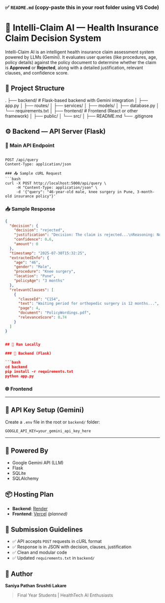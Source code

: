 
### ✅ `README.md` (copy-paste this in your root folder using VS Code)

# 🧠 Intelli-Claim AI — Health Insurance Claim Decision System

Intelli-Claim AI is an intelligent health insurance claim assessment system powered by LLMs (Gemini). It evaluates user queries (like procedures, age, policy details) against the policy document to determine whether the claim is **Approved** or **Rejected**, along with a detailed justification, relevant clauses, and confidence score.


## 📁 Project Structure

.
├── backend/            # Flask-based backend with Gemini integration
│   ├── app.py
│   ├── routes/
│   ├── services/
│   ├── models/
│   ├── database.py
│   └── requirements.txt
│
├── frontend/           # Frontend (React or other framework)
│   ├── public/
│   └── src/
│
├── README.md
└── .gitignore


## ⚙️ Backend — API Server (Flask)

### 🔗 **Main API Endpoint**
```

POST /api/query
Content-Type: application/json
 
### 📤 Sample cURL Request
```bash
curl -X POST http://localhost:5000/api/query \
     -H "Content-Type: application/json" \
     -d '{"query": "46-year-old male, knee surgery in Pune, 3-month-old insurance policy"}'
````

### 📥 Sample Response

```json
{
  "decision": {
    "decision": "rejected",
    "justification": "Decision: The claim is rejected...\nReasoning: Not covered under waiting period...",
    "confidence": 0.6,
    "amount": 0
  },
  "timestamp": "2025-07-30T15:32:25",
  "extractedInfo": {
    "age": "46",
    "gender": "Male",
    "procedure": "Knee surgery",
    "location": "Pune",
    "policyAge": "3 months"
  },
  "relevantClauses": [
    {
      "clauseId": "C154",
      "text": "Waiting period for orthopedic surgery is 12 months...",
      "page": 4,
      "document": "PolicyWordings.pdf",
      "relevanceScore": 0.74
    }
  ]
}
 

## 🚀 Run Locally

### 🔧 Backend (Flask)

```bash
cd backend
pip install -r requirements.txt
python app.py
```

### 🌐 Frontend

 

---

## 🔐 API Key Setup (Gemini)

Create a `.env` file in the root or `backend/` folder:

```
GOOGLE_API_KEY=your_gemini_api_key_here
```

---

## 🧠 Powered By

* Google Gemini API (LLM)
* Flask
* SQLite
* SQLAlchemy

 

## 📦 Hosting Plan

* **Backend**: [Render](https://render.com/)
* **Frontend**: [Vercel](https://vercel.com/) *(planned)*
 

## 🧾 Submission Guidelines

* ✅ API accepts `POST` requests in cURL format
* ✅ Response is in JSON with decision, clauses, justification
* ✅ Clean and modular code
* ✅ Updated `requirements.txt` in `backend/`

 

## 👤 Author

**Saniya Pathan**
**Srushti Lakare**

> Final Year Students | HealthTech AI Enthusiasts

 
 